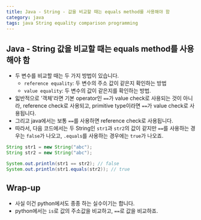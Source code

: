 ```yaml
---
title: Java - String - 값을 비교할 때는 equals method를 사용해야 함
category: java
tags: java String equality comparison programming
---
```


## Java - String 값을 비교할 때는 equals method를 사용해야 함

- 두 변수를 비교할 때는 두 가지 방법이 있습니다.
  - `reference equality`: 두 변수의 주소 값이 같은지 확인하는 방법
  - `value equality`: 두 변수의 값이 같은지를 확인하는 방법.
- 읿반적으로 '객체'라면 기본 operator인 `==`가 value check로 사용되는 것이 아니라, reference check로 사용되고, primitive type이라면 `==`가 value check로 사용됩니다.
- 그리고 java에서는 보통 `==`를 사용하면 reference check로 사용됩니다.
- 따라서, 다음 코드에서는 두 String인 `str1`과 `str2`의 값이 같지만 `==`를 사용하는 경우는 `false`가 나오고, `.equals`를 사용하는 경우에는 `true`가 나오죠.

```java
String str1 = new String("abc"); 
String str2 = new String("abc"); 

System.out.println(str1 == str2); // false
System.out.println(str1.equals(str2)); // true
```

## Wrap-up

- 사실 이건 python에서도 종종 하는 실수이기는 합니다.
- python에서는 `is`로 값의 주소값을 비교하고, `==`로 값을 비교하죠.
